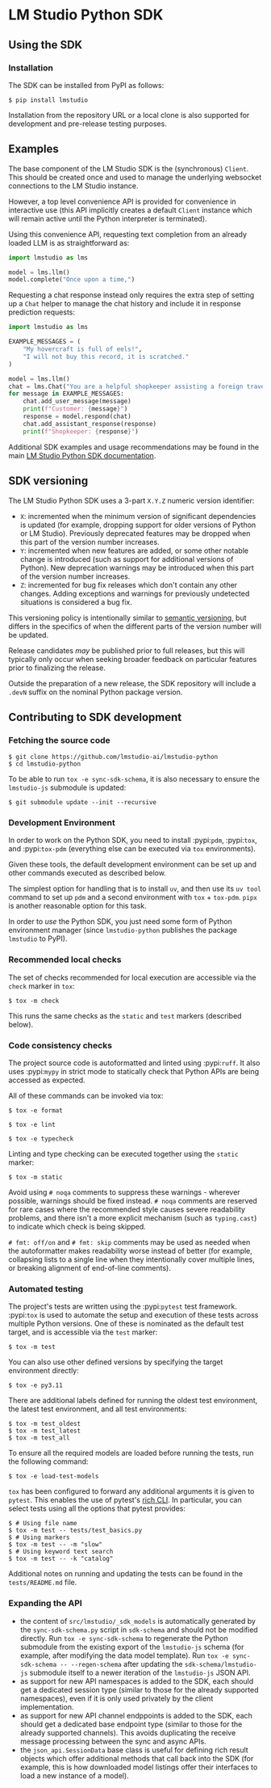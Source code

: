 # LM Studio Python SDK

## Using the SDK

### Installation

The SDK can be installed from PyPI as follows:

```console
$ pip install lmstudio
```

Installation from the repository URL or a local clone is also
supported for development and pre-release testing purposes.

## Examples

The base component of the LM Studio SDK is the (synchronous) `Client`.
This should be created once and used to manage the underlying
websocket connections to the LM Studio instance.

However, a top level convenience API is provided for convenience in
interactive use (this API implicitly creates a default `Client` instance
which will remain active until the Python interpreter is terminated).

Using this convenience API, requesting text completion from an already
loaded LLM is as straightforward as:

```python
import lmstudio as lms

model = lms.llm()
model.complete("Once upon a time,")
```

Requesting a chat response instead only requires the extra step of
setting up a `Chat` helper to manage the chat history and include
it in response prediction requests:

```python
import lmstudio as lms

EXAMPLE_MESSAGES = (
    "My hovercraft is full of eels!",
    "I will not buy this record, it is scratched."
)

model = lms.llm()
chat = lms.Chat("You are a helpful shopkeeper assisting a foreign traveller")
for message in EXAMPLE_MESSAGES:
    chat.add_user_message(message)
    print(f"Customer: {message}")
    response = model.respond(chat)
    chat.add_assistant_response(response)
    print(f"Shopkeeper: {response}")
```

Additional SDK examples and usage recommendations may be found in the main
[LM Studio Python SDK documentation](https://lmstudio.ai/docs/python).

## SDK versioning

The LM Studio Python SDK uses a 3-part `X.Y.Z` numeric version identifier:

* `X`: incremented when the minimum version of significant dependencies is updated
  (for example, dropping support for older versions of Python or LM Studio).
  Previously deprecated features may be dropped when this part of the version number
  increases.
* `Y`: incremented when new features are added, or some other notable change is
  introduced (such as support for additional versions of Python). New deprecation
  warnings may be introduced when this part of the version number increases.
* `Z`: incremented for bug fix releases which don't contain any other changes.
  Adding exceptions and warnings for previously undetected situations is considered
  a bug fix.

This versioning policy is intentionally similar to [semantic versioning](https://semver.org/),
but differs in the specifics of when the different parts of the version number will be updated.

Release candidates *may* be published prior to full releases, but this will typically only
occur when seeking broader feedback on particular features prior to finalizing the release.

Outside the preparation of a new release, the SDK repository will include a `.devN` suffix
on the nominal Python package version.

## Contributing to SDK development

### Fetching the source code

```console
$ git clone https://github.com/lmstudio-ai/lmstudio-python
$ cd lmstudio-python
```

To be able to run `tox -e sync-sdk-schema`, it is also
necessary to ensure the `lmstudio-js` submodule is updated:

```console
$ git submodule update --init --recursive
```

### Development Environment

In order to work on the Python SDK, you need to install
:pypi:`pdm`, :pypi:`tox`, and :pypi:`tox-pdm`
(everything else can be executed via `tox` environments).

Given these tools, the default development environment can be set up
and other commands executed as described below.

The simplest option for handling that is to install `uv`, and then use
its `uv tool` command to set up `pdm` and a second environment
with `tox` + `tox-pdm`. `pipx` is another reasonable option for this task.

In order to _use_ the Python SDK, you just need some form of
Python environment manager (since `lmstudio-python` publishes
the package `lmstudio` to PyPI).

### Recommended local checks

The set of checks recommended for local execution are accessible via
the `check` marker in `tox`:

```console
$ tox -m check
```

This runs the same checks as the `static` and `test` markers (described below).

### Code consistency checks

The project source code is autoformatted and linted using :pypi:`ruff`.
It also uses :pypi:`mypy` in strict mode to statically check that Python APIs
are being accessed as expected.

All of these commands can be invoked via tox:

```console
$ tox -e format
```

```console
$ tox -e lint
```

```console
$ tox -e typecheck
```

Linting and type checking can be executed together using the `static` marker:

```console
$ tox -m static
```

Avoid using `# noqa` comments to suppress these warnings - wherever
possible, warnings should be fixed instead. `# noqa` comments are
reserved for rare cases where the recommended style causes severe
readability problems, and there isn't a more explicit mechanism
(such as `typing.cast`) to indicate which check is being skipped.

`# fmt: off/on` and `# fmt: skip` comments may be used as needed
when the autoformatter makes readability worse instead of better
(for example, collapsing lists to a single line when they intentionally
cover multiple lines, or breaking alignment of end-of-line comments).

### Automated testing

The project's tests are written using the :pypi:`pytest` test framework.
:pypi:`tox` is used to automate the setup and execution of these tests
across multiple Python versions. One of these is nominated as the
default test target, and is accessible via the `test` marker:

```console
$ tox -m test
```

You can also use other defined versions by specifying the target
environment directly:

```console
$ tox -e py3.11
```

There are additional labels defined for running the oldest test environment,
the latest test environment, and all test environments:

```console
$ tox -m test_oldest
$ tox -m test_latest
$ tox -m test_all
```

To ensure all the required models are loaded before running the tests, run the
following command:

```
$ tox -e load-test-models
```

`tox` has been configured to forward any additional arguments it is given to
`pytest`. This enables the use of pytest's
[rich CLI](https://docs.pytest.org/en/stable/how-to/usage.html#specifying-which-tests-to-run).
In particular, you can select tests using all the options that pytest provides:

```console
$ # Using file name
$ tox -m test -- tests/test_basics.py
$ # Using markers
$ tox -m test -- -m "slow"
$ # Using keyword text search
$ tox -m test -- -k "catalog"
```

Additional notes on running and updating the tests can be found in the
`tests/README.md` file.


### Expanding the API

- the content of `src/lmstudio/_sdk_models` is automatically generated by the
  `sync-sdk-schema.py` script in `sdk-schema` and should not be modified directly.
  Run `tox -e sync-sdk-schema` to regenerate the Python submodule from the existing
  export of the `lmstudio-js` schema (for example, after modifying the data model
  template). Run `tox -e sync-sdk-schema -- --regen-schema` after updating the
  `sdk-schema/lmstudio-js` submodule itself to a newer iteration of the
  `lmstudio-js` JSON API.
- as support for new API namespaces is added to the SDK, each should get a dedicated
  session type (similar to those for the already supported namespaces), even if it
  is only used privately by the client implementation.
- as support for new API channel endppoints is added to the SDK, each should get a
  dedicated base endpoint type (similar to those for the already supported channels).
  This avoids duplicating the receive message processing between the sync and async APIs.
- the `json_api.SessionData` base class is useful for defining rich result objects which
  offer additional methods that call back into the SDK (for example, this is how downloaded
  model listings offer their interfaces to load a new instance of a model).
